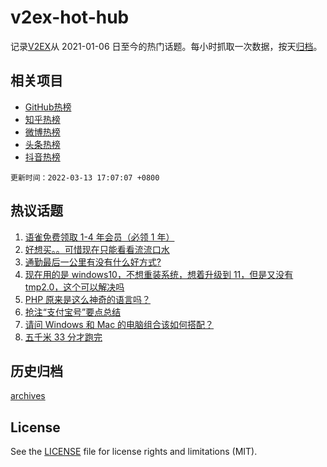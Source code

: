 # v2ex-hot-hub

 记录[V2EX](https://www.v2ex.com/)从 2021-01-06 日至今的热门话题。每小时抓取一次数据，按天[归档](archives)。
 
 ## 相关项目

- [GitHub热榜](https://github.com/snaildev/github-hot-hub)
- [知乎热榜](https://github.com/snaildev/zhihu-hot-hub)
- [微博热榜](https://github.com/snaildev/weibo-hot-hub)
- [头条热榜](https://github.com/snaildev/toutiao-hot-hub)
- [抖音热榜](https://github.com/snaildev/douyin-hot-hub)


 `更新时间：2022-03-13 17:07:07 +0800`

## 热议话题

1. [语雀免费领取 1-4 年会员（必领 1 年）](https://www.v2ex.com/t/839992)
1. [好想买。。可惜现在只能看看流流口水](https://www.v2ex.com/t/839969)
1. [通勤最后一公里有没有什么好方式?](https://www.v2ex.com/t/839994)
1. [现在用的是 windows10，不想重装系统，想着升级到 11，但是又没有 tmp2.0，这个可以解决吗](https://www.v2ex.com/t/839980)
1. [PHP 原来是这么神奇的语言吗？](https://www.v2ex.com/t/839895)
1. [抢注“支付宝号”要点总结](https://www.v2ex.com/t/839973)
1. [请问 Windows 和 Mac 的电脑组合该如何搭配？](https://www.v2ex.com/t/839914)
1. [五千米 33 分才跑完](https://www.v2ex.com/t/839987)

## 历史归档

[archives](archives)

## License

See the [LICENSE](LICENSE) file for license rights and limitations (MIT).

